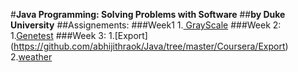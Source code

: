 #**Java Programming: Solving Problems with Software**
##**by Duke University**
##Assignements:
###Week1
1.[ GrayScale](https://github.com/abhijithraok/Java/tree/master/Coursera/GrayScale)
###Week 2:
1.[Genetest](https://github.com/abhijithraok/Java/tree/master/Coursera/genetest/src)
###Week 3:
1.[Export] (https://github.com/abhijithraok/Java/tree/master/Coursera/Export)
2.[weather](https://github.com/abhijithraok/Java/tree/master/Coursera/Weather)


